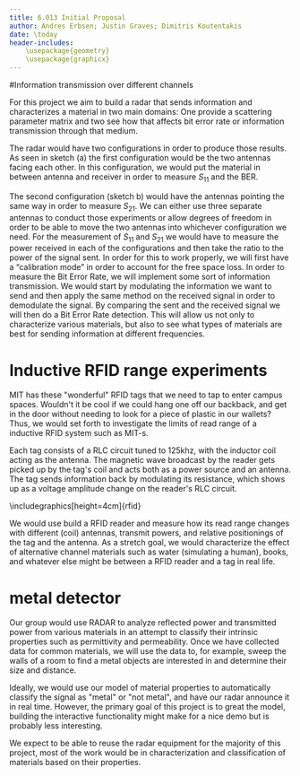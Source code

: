 ```yaml
---
title: 6.013 Initial Proposal
author: Andres Erbsen; Justin Graves; Dimitris Koutentakis
date: \today
header-includes:
	\usepackage{geometry}
	\usepackage{graphicx}
---
```


#Information transmission over different channels

For this project we aim to build a radar that sends information and characterizes a material in two main domains: One provide a scattering parameter matrix and two see how that affects bit error rate or information transmission through that medium. 

The radar would have two configurations in order to produce those results. As seen in sketch (a) the first configuration would be the two antennas facing each other. In this configuration, we would put the material in between antenna and receiver in order to measure $S_{11}$ and the BER. 

The second configuration (sketch b) would have the antennas pointing the same way in order to measure $S_{21}$. We can either use three separate antennas to conduct those experiments or allow degrees of freedom in order to be able to move the two antennas into whichever configuration we need. 
For the measurement of $S_{11}$ and $S_{21}$ we would have to measure the power received in each of the configurations and then take the ratio to the power of the signal sent. In order for this to work properly, we will first have a “calibration mode” in order to account for the free space loss. 
In order to measure the Bit Error Rate, we will implement some sort of information transmission. We would start by modulating the information we want to send and then apply the same method on the received signal in order to demodulate the signal. By comparing the sent and the received signal we will then do a Bit Error Rate detection.
This will allow us not only to characterize various materials, but also to see what types of materials are best for sending information at different frequencies. 


# Inductive RFID range experiments

MIT has these "wonderful" RFID tags that we need to tap to enter campus spaces.
Wouldn't it be cool if we could hang one off our backback, and get in the door
without needing to look for a piece of plastic in our wallets? Thus, we would
set forth to investigate the limits of read range of a inductive RFID system
such as MIT-s. 

Each tag consists of a RLC circuit tuned to 125khz, with the inductor coil
acting as the antenna. The magnetic wave broadcast by the reader gets picked up
by the tag's coil and acts both as a power source and an antenna. The tag sends
information back by modulating its resistance, which shows up as a voltage amplitude
change on the reader's RLC circuit.

\includegraphics[height=4cm]{rfid}

We would use build a RFID reader and measure how its read range changes with
different (coil) antennas, transmit powers, and relative positionings of the tag
and the antenna. As a stretch goal, we would characterize the effect of
alternative channel materials such as water (simulating a human), books, and
whatever else might be between a RFID reader and a tag in real life.


# metal detector

Our group would use RADAR to analyze reflected power and transmitted
power from various materials in an attempt to classify their intrinsic
properties such as permittivity and permeability. Once we have
collected data for common materials, we will use the data to, for
example, sweep the walls of a room to find a metal objects are
interested in and determine their size and distance.

Ideally, we would use our model of material properties to
automatically classify the signal as "metal" or "not metal", and have
our radar announce it in real time. However, the primary goal of this
project is to great the model, building the interactive functionality
might make for a nice demo but is probably less interesting.

We expect to be able to reuse the radar equipment for the majority of
this project, most of the work would be in characterization and
classification of materials based on their properties.
